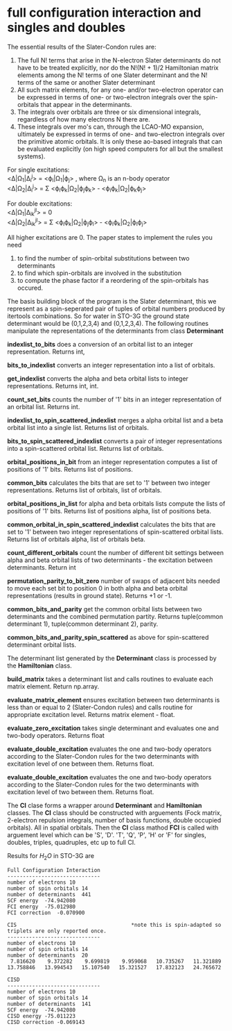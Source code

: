 # full configuration interaction and singles and doubles

The essential results of the Slater-Condon rules are:

1.   The full N! terms that arise in the N-electron Slater determinants do not have to be treated explicitly, nor do the N!(N! + 1)/2 Hamiltonian matrix elements among
     the N! terms of one Slater determinant and the N! terms of the same or another Slater determinant
2.   All such matrix elements, for any one- and/or two-electron operator can be expressed in terms of one- or two-electron integrals over the spin-orbitals that appear 
     in the determinants.
3.   The integrals over orbitals are three or six dimensional integrals, regardless of how many electrons N there are.
4.   These integrals over mo's can, through the LCAO-MO expansion, ultimately be expressed in terms of one- and two-electron integrals over the primitive atomic 
     orbitals. It is only these ao-based integrals that can be evaluated explicitly (on high speed computers for all but the smallest systems).

For single excitations:</br>
  <&#916;|&#937;<sub>1</sub>|&#916;<sub>i</sub><sup>j</sup>> = <&#981;<sub>i</sub>|&#937;<sub>1</sub>|&#981;<sub>j</sub>> , where &#937;<sub>n</sub> is an n-body operator</br>
  <&#916;|&#937;<sub>2</sub>|&#916;<sub>i</sub><sup>j</sup>> = &#931; <&#981;<sub>i</sub>&#981;<sub>k</sub>|&#937;<sub>2</sub>|&#981;<sub>j</sub>&#981;<sub>k</sub>>  - <&#981;<sub>i</sub>&#981;<sub>k</sub>|&#937;<sub>2</sub>|&#981;<sub>k</sub>&#981;<sub>j</sub>> 
  
For double excitations:</br>
  <&#916;|&#937;<sub>1</sub>|&#916;<sub>ik</sub><sup>jl</sup>> = 0</br>
  <&#916;|&#937;<sub>2</sub>|&#916;<sub>ik</sub><sup>jl</sup>> = &#931; <&#981;<sub>i</sub>&#981;<sub>k</sub>|&#937;<sub>2</sub>|&#981;<sub>j</sub>&#981;<sub>l</sub>>  - <&#981;<sub>i</sub>&#981;<sub>k</sub>|&#937;<sub>2</sub>|&#981;<sub>l</sub>&#981;<sub>j</sub>> 
  
All higher excitations are 0. The paper states to implement the rules you need</br>
1.  to find the number of spin-orbital substitutions between two determinants
2.  to find  which spin-orbitals are  involved in the substitution
3.  to compute the phase factor if a reordering of the spin-orbitals has occured.

The basis building block of the program is the Slater determinant, this we represent as a spin-seperated pair of tuples of orbital numbers produced by itertools combinations. So for water in STO-3G the ground state determinant would be (0,1,2,3,4) and (0,1,2,3,4). The following routines manipulate the representations of the determinants from class **Determinant**

**indexlist_to_bits** does a conversion of an orbital list to an integer representation. Returns int,

**bits_to_indexlist** converts an integer representation into a list of orbitals.

**get_indexlist** converts the alpha and beta orbital lists to integer representations. Returns int, int.

**count_set_bits** counts the number of '1' bits in an integer representation of an orbital list. Returns int.

**indexlist_to_spin_scattered_indexlist** merges a alpha orbital list and a beta orbital list into a single list. Returns list of orbitals.

**bits_to_spin_scattered_indexlist** converts a pair of integer representations into a spin-scattered orbital list. Returns list of orbitals.

**orbital_positions_in_bit** from an integer representation computes a list of positions of '1' bits. Returns list of positions.

**common_bits** calculates the bits that are set to '1' between two integer representations. Returns list of orbitals, list of orbitals.

**orbital_positions_in_list** for alpha and beta orbitals lists compute the lists of positions of '1' bits. Returns list of positions alpha, list of positions beta.

**common_orbital_in_spin_scattered_indexlist** calculates the bits that are set to '1' between two integer representations of spin-scattered orbital lists. Returns list of orbitals alpha, list of orbitals beta. 

**count_different_orbitals** count the number of different bit settings between alpha and beta orbital lists of two determinants - the excitation between determinants. Return int

**permutation_parity_to_bit_zero** number of swaps of adjacent bits needed to move each set bit to position 0 in both alpha and beta orbital representations (results in ground state). Returns +1 or -1.

**common_bits_and_parity** get the common orbital lists between two determinants and the combined permutation partity. Returns tuple(common determinant 1), tuple(common determinant 2), parity.

**common_bits_and_parity_spin_scattered** as above for spin-scattered determinant orbital lists.

The determinant list generated by the **Determinant** class is processed by the **Hamiltonian** class.

**build_matrix** takes a determinant list and calls routines to evaluate each matrix element. Return np.array.

**evaluate_matrix_element** ensures excitation between two determinants is less than or equal to 2 (Slater-Condon rules) and calls routine for appropriate excitation level. Returns matrix element - float.

**evaluate_zero_excitation** takes single determinant and evaluates one and two-body operators. Returns float

**evaluate_double_excitation** evaluates the one and two-body operators according to the Slater-Condon rules for the two determinants with excitation level of one between them. Returns float.

**evaluate_double_excitation**  evaluates the one and two-body operators according to the Slater-Condon rules for the two determinants with excitation level of two between them. Returns float.


The **CI** clase forms a wrapper around **Determinant** and **Hamiltonian** classes. The **CI** class should be constructed with arguements (Fock matrix, 2-electron repulsion integrals, number of basis functions, double occupied orbitals). All in spatial orbitals. Then the **CI** class mathod **FCI** is called with arguement level which can be 'S', 'D'. 'T', 'Q', 'P', 'H' or 'F' for singles, doubles, triples, quadruples, etc up to full CI.

Results for $H_2 O$ in STO-3G are 
```
Full Configuration Interaction
------------------------------
number of electrons 10
number of spin orbitals 14
number of determinants  441
SCF energy  -74.942080
FCI energy  -75.012980
FCI correction  -0.070900

CIS                                     *note this is spin-adapted so triplets are only reported once.
------------------------------
number of electrons 10
number of spin orbitals 14
number of determinants  20
 7.816620    9.372282    9.699819    9.959068   10.735267   11.321889
13.758846   13.994543   15.107540   15.321527   17.832123   24.765672

CISD
------------------------------
number of electrons 10
number of spin orbitals 14
number of determinants  141
SCF energy  -74.942080
CISD energy -75.011223
CISD correction -0.069143
```

